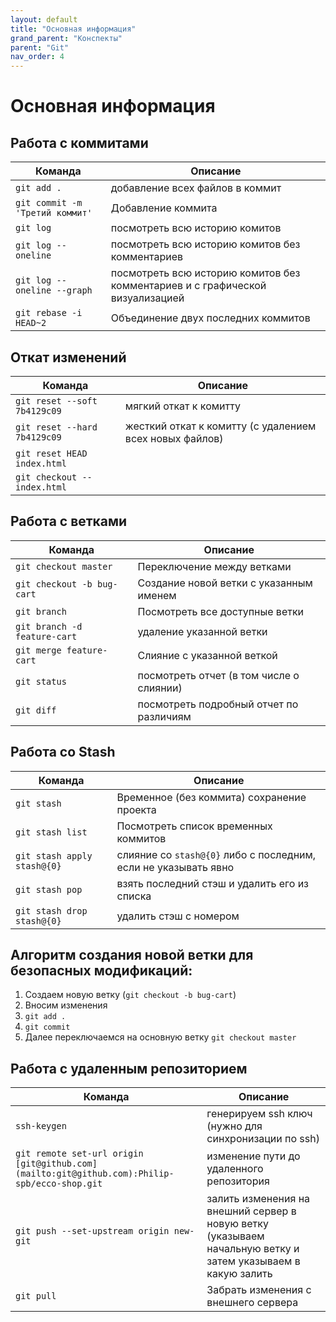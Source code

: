 ```yaml
---
layout: default
title: "Основная информация"
grand_parent: "Конспекты"
parent: "Git"
nav_order: 4
---
```


# Основная информация

## Работа с коммитами

| Команда | Описание |
| --- | --- |
| `git add .` | добавление всех файлов в коммит |
| `git commit -m 'Третий коммит'` | Добавление коммита |
| `git log` | посмотреть всю историю комитов |
| `git log --oneline` | посмотреть всю историю комитов без комментариев |
| `git log --oneline --graph` | посмотреть всю историю комитов без комментариев и с графической визуализацией |
|`git rebase -i HEAD~2`|Объединение двух последних коммитов|

## Откат изменений

| Команда | Описание |
| --- | --- |
| `git reset --soft 7b4129c09` | мягкий откат к комитту |
| `git reset --hard 7b4129c09` | жесткий откат к комитту (с удалением всех новых файлов) |
| `git reset HEAD index.html` |     |
| `git checkout -- index.html` |     |

## Работа с ветками

| Команда | Описание |
| --- | --- |
| `git checkout master` | Переключение между ветками |
| `git checkout -b bug-cart` | Создание новой ветки с указанным именем |
| `git branch` | Посмотреть все доступные ветки |
| `git branch -d feature-cart` | удаление указанной ветки |
| `git merge feature-cart` | Слияние с указанной веткой |
| `git status` | посмотреть отчет (в том числе о слиянии) |
| `git diff` | посмотреть подробный отчет по различиям |

## Работа со Stash

| Команда | Описание |
| --- | --- |
| `git stash` | Временное (без коммита) сохранение проекта |
| `git stash list` | Посмотреть список временных коммитов |
| `git stash apply stash@{0}` | слияние со `stash@{0}` либо c последним, если не указывать явно |
| `git stash pop` | взять последний стэш и удалить его из списка |
| `git stash drop stash@{0}` | удалить стэш с номером |

## Алгоритм создания новой ветки для безопасных модификаций:

1.  Создаем новую ветку (`git checkout -b bug-cart`)
2.  Вносим изменения
3.  `git add .`
4.  `git commit`
5.  Далее переключаемся на основную ветку `git checkout master`

## Работа с удаленным репозиторием

| Команда | Описание |
| --- | --- |
| `ssh-keygen` | генерируем ssh ключ (нужно для синхронизации по ssh) |
| `git remote set-url origin [git@github.com](mailto:git@github.com):Philip-spb/ecco-shop.git` | изменение пути до удаленного репозитория |
| `git push --set-upstream origin new-git` | залить изменения на внешний сервер в новую ветку (указываем начальную ветку и затем указываем в какую залить |
| `git pull` | Забрать изменения с внешнего сервера |